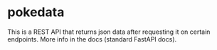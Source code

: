 # pokedata

This is a REST API that returns json data after requesting it on certain endpoints.
More info in the docs (standard FastAPI docs).
